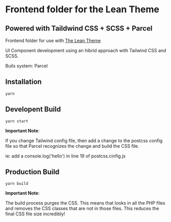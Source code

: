 # Frontend folder for the Lean Theme
## Powered with Taildwind CSS + SCSS + Parcel

Frontend folder for use with [The Lean Theme](https://github.com/wearenolte/lean-theme)

UI Component development using an hibrid approach with Tailwind CSS and SCSS.

Buils system: Parcel

## Installation
`yarn`

## Developent Build
`yarn start`

**Important Note**:

If you change Tailwind config file, then add a change to the postcss config file so that Parcel recognizes the change and build the CSS file.

ie:
add a console.log('hello') in line 19 of postcss.cinfig.js

## Production Build
`yarn build`

**Important Note**:

The build process purges the CSS. This means that looks in all the PHP files and removes the CSS classes that are not in those files. This reduces the final CSS file size incredibly!